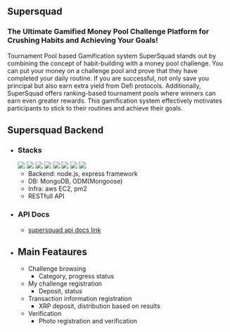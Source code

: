 ## Supersquad

### The Ultimate Gamified Money Pool Challenge Platform for Crushing Habits and Achieving Your Goals!

Tournament Pool based Gamification system
SuperSquad stands out by combining the concept of habit-building with a money pool challenge. You can put your money on a challenge pool and prove that they have completed your daily routine. If you are successful, not only save you principal but also earn extra yield from Defi protocols. Additionally, SuperSquad offers ranking-based tournament pools where winners can earn even greater rewards. This gamification system effectively motivates participants to stick to their routines and achieve their goals.

## Supersquad Backend

- ### Stacks

  <img src="https://img.shields.io/badge/javascript-F7DF1E?style=for-the-badge&logo=javascript&logoColor=black"> 
  <img src="https://img.shields.io/badge/node.js-339933?style=for-the-badge&logo=nodedotjs&logoColor=white"> 
  <img src="https://img.shields.io/badge/express-000000?style=for-the-badge&logo=express&logoColor=white"> 
  <img src="https://img.shields.io/badge/mongodb-47A248?style=for-the-badge&logo=mongodb&logoColor=white"> 
  <img src="https://img.shields.io/badge/mongoose-880000?style=for-the-badge&logo=mongoose&logoColor=white">
  <img src="https://img.shields.io/badge/aws_EC2-232F3E?style=for-the-badge&logo=amazonaws&logoColor=white">
  <img src="https://img.shields.io/badge/pm2-2B037A?style=for-the-badge&logo=pm2&logoColor=white">
  <img src="https://img.shields.io/badge/postman-FF6C37?style=for-the-badge&logo=postman&logoColor=white">

  - Backend: node.js, express framework
  - DB: MongoDB, ODM(Mongoose)
  - Infra: aws EC2, pm2
  - RESTfull API

- ### API Docs

  - [supersquad api docs link](https://flicker-wealth-b5d.notion.site/API-Docs-fb81417cbfd541288c0dd2f6efeff3b7)

- ## Main Feataures
  - Challenge browsing
    - Category, progress status
  - My challenge registration
    - Deposit, status
  - Transaction information registration
    - XRP deposit, distribution based on results
  - Verification
    - Photo registration and verification
